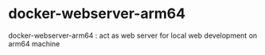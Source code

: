 # docker-webserver-arm64
docker-webserver-arm64 : act as web server for local web development on arm64 machine
